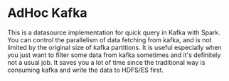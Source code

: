 # AdHoc Kafka

This is a datasource implementation for quick query in Kafka with Spark. 
You can control the parallelism of data fetching from kafka, and is not limited by 
the original size of kafka partitions.  It is useful especially when you just want 
to filter some data from kafka sometimes and it's definitely not a usual job. It saves you 
a lot of time since the traditional way is consuming kafka and write the data to HDFS/ES first.  